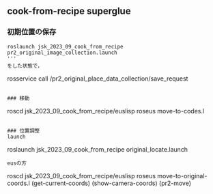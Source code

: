## cook-from-recipe superglue


### 初期位置の保存
```
roslaunch jsk_2023_09_cook_from_recipe pr2_original_image_collection.launch
'''
をした状態で，
```
rosservice call /pr2_original_place_data_collection/save_request
```

### 移動
```
roscd jsk_2023_09_cook_from_recipe/euslisp
roseus move-to-codes.l
```

### 位置調整
launch
```
roslaunch jsk_2023_09_cook_from_recipe original_locate.launch
```
eusの方
```
roscd jsk_2023_09_cook_from_recipe/euslisp
roseus move-to-original-coords.l
(get-current-coords)
(show-camera-coords)
(pr2-move)
```
